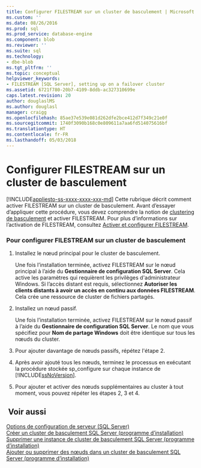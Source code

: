 ```yaml
---
title: Configurer FILESTREAM sur un cluster de basculement | Microsoft Docs
ms.custom: ''
ms.date: 08/26/2016
ms.prod: sql
ms.prod_service: database-engine
ms.component: blob
ms.reviewer: ''
ms.suite: sql
ms.technology:
- dbe-blob
ms.tgt_pltfrm: ''
ms.topic: conceptual
helpviewer_keywords:
- FILESTREAM [SQL Server], setting up on a failover cluster
ms.assetid: 6721f780-20b7-4109-8ddb-ac327310699e
caps.latest.revision: 20
author: douglaslMS
ms.author: douglasl
manager: craigg
ms.openlocfilehash: 85ae37e539e081d262dfe2bce412d7f349c21e0f
ms.sourcegitcommit: 1740f3090b168c0e809611a7aa6fd514075616bf
ms.translationtype: HT
ms.contentlocale: fr-FR
ms.lasthandoff: 05/03/2018
---
```

# <a name="set-up-filestream-on-a-failover-cluster"></a>Configurer FILESTREAM sur un cluster de basculement
[!INCLUDE[appliesto-ss-xxxx-xxxx-xxx-md](../../includes/appliesto-ss-xxxx-xxxx-xxx-md.md)]
  Cette rubrique décrit comment activer FILESTREAM sur un cluster de basculement. Avant d’essayer d’appliquer cette procédure, vous devez comprendre la notion de [clustering de basculement](../../sql-server/failover-clusters/windows/always-on-failover-cluster-instances-sql-server.md) et activer FILESTREAM. Pour plus d’informations sur l’activation de FILESTREAM, consultez [Activer et configurer FILESTREAM](../../relational-databases/blob/enable-and-configure-filestream.md).  
  
### <a name="to-set-up-filestream-on-a-failover-cluster"></a>Pour configurer FILESTREAM sur un cluster de basculement  
  
1.  Installez le nœud principal pour le cluster de basculement.  
  
     Une fois l’installation terminée, activez FILESTREAM sur le nœud principal à l’aide du **Gestionnaire de configuration SQL Server**. Cela active les paramètres qui requièrent les privilèges d'administrateur Windows. Si l’accès distant est requis, sélectionnez **Autoriser les clients distants à avoir un accès en continu aux données FILESTREAM**. Cela crée une ressource de cluster de fichiers partagés.  
  
2.  Installez un nœud passif.  
  
     Une fois l’installation terminée, activez FILESTREAM sur le nœud passif à l’aide du **Gestionnaire de configuration SQL Server**. Le nom que vous spécifiez pour **Nom de partage Windows** doit être identique sur tous les nœuds du cluster.  
  
3.  Pour ajouter davantage de nœuds passifs, répétez l'étape 2.  
  
4.  Après avoir ajouté tous les nœuds, terminez le processus en exécutant la procédure stockée sp_configure sur chaque instance de [!INCLUDE[ssNoVersion](../../includes/ssnoversion-md.md)].  
  
5.  Pour ajouter et activer des nœuds supplémentaires au cluster à tout moment, vous pouvez répéter les étapes 2, 3 et 4.  
  
## <a name="see-also"></a> Voir aussi  
 [Options de configuration de serveur &#40;SQL Server&#41;](../../database-engine/configure-windows/server-configuration-options-sql-server.md)   
 [Créer un cluster de basculement SQL Server &#40;programme d’installation&#41;](../../sql-server/failover-clusters/install/create-a-new-sql-server-failover-cluster-setup.md)   
 [Supprimer une instance de cluster de basculement SQL Server &#40;programme d’installation&#41;](../../sql-server/failover-clusters/install/remove-a-sql-server-failover-cluster-instance-setup.md)   
 [Ajouter ou supprimer des nœuds dans un cluster de basculement SQL Server &#40;programme d’installation&#41;](../../sql-server/failover-clusters/install/add-or-remove-nodes-in-a-sql-server-failover-cluster-setup.md)  
  
  
